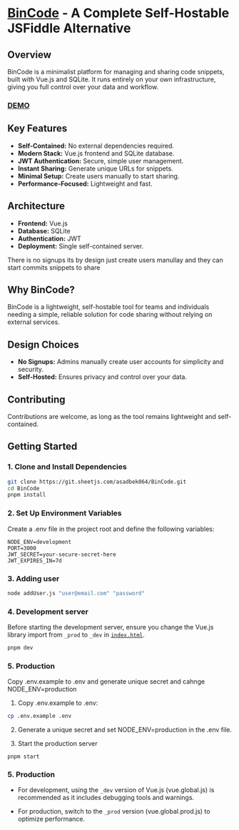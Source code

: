 # [BinCode](https://bincode.asadk.dev) - A Complete Self-Hostable JSFiddle Alternative

## Overview
BinCode is a minimalist platform for managing and sharing code snippets, built with Vue.js and SQLite. It runs entirely on your own infrastructure, giving you full control over your data and workflow.

### [DEMO](https://bincode.asadk.dev)


## Key Features
- **Self-Contained:** No external dependencies required.
- **Modern Stack:** Vue.js frontend and SQLite database.
- **JWT Authentication:** Secure, simple user management.
- **Instant Sharing:** Generate unique URLs for snippets.
- **Minimal Setup:** Create users manually to start sharing.
- **Performance-Focused:** Lightweight and fast.

## Architecture
- **Frontend:** Vue.js
- **Database:** SQLite
- **Authentication:** JWT
- **Deployment:** Single self-contained server.

There is no signups its by design just create users manullay and they can start commits snippets to share

## Why BinCode?

BinCode is a lightweight, self-hostable tool for teams and individuals needing a simple, reliable solution for code sharing without relying on external services.

## Design Choices
- **No Signups:** Admins manually create user accounts for simplicity and security.
- **Self-Hosted:** Ensures privacy and control over your data.


## Contributing
Contributions are welcome, as long as the tool remains lightweight and self-contained.

## Getting Started

### 1. Clone and Install Dependencies

```bash
git clone https://git.sheetjs.com/asadbek064/BinCode.git
cd BinCode
pnpm install
```

### 2. Set Up Environment Variables
Create a .env file in the project root and define the following variables:
```env
NODE_ENV=development
PORT=3000
JWT_SECRET=your-secure-secret-here
JWT_EXPIRES_IN=7d
```

### 3. Adding user 

```bash
node addUser.js "user@email.com" "password"
```

### 4. Development server
Before starting the development server, ensure you change the Vue.js library import from `_prod` to `_dev` in [`index.html`](https://git.sheetjs.com/asadbek064/BinCode/src/commit/3e35da0118e8e6b44863b3fee12c1e2dff96b02e/public/index.html#L129).

```bash
pnpm dev
```

### 5. Production
Copy .env.example to .env and generate unique secret and cahnge NODE_ENV=production
1. Copy .env.example to .env:
```bash
cp .env.example .env
```

2. Generate a unique secret and set NODE_ENV=production in the .env file.

3. Start the production server
```
pnpm start
````


### 5. Production
- For development, using the `_dev` version of Vue.js (vue.global.js) is recommended as it includes debugging tools and warnings.

- For production, switch to the `_prod` version (vue.global.prod.js) to optimize performance.

